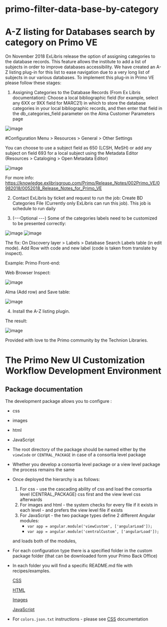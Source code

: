 # primo-filter-data-base-by-category

# A-Z listing for Databases search by category on Primo VE 
On November 2018 ExLibris release the option of assigning categories to the database records. This feature allows the institute to add a list of subjects in order to improve databases accessibility. 
We have created an A-Z listing plug-in for this list to ease navigation due to a very long list of subjects in our various databases.
To implement this plug-in in Primo VE please follow these stages:
1.	Assigning Categories to the Database Records (From Ex Libris documentation):
Choose a local bibliographic field (for example, select any 6XX or 9XX field for MARC21) in which to store the database categories in your local bibliographic records, and then enter that field in the db_categories_field parameter on the Alma Customer Parameters page 

![image](https://user-images.githubusercontent.com/47715986/53693140-b1e4bf00-3da4-11e9-9034-676d60daa737.png)

#Configuration Menu > Resources > General > Other Settings

You can choose to use a subject field as 650 (LCSH, MeSH) or add any subject on field 693 for a local subject using the Metadata Editor (Resources > Cataloging > Open Metadata Editor)

![image](https://user-images.githubusercontent.com/47715986/53693147-e0fb3080-3da4-11e9-823f-9bee753edd08.png)

For more info:
https://knowledge.exlibrisgroup.com/Primo/Release_Notes/002Primo_VE/0982018/0052018_Release_Notes_for_Primo_VE


2.	Contact ExLibris by ticket and request to run the job: Create BD Categories File (Currently only ExLibris can run this job). This job is schedule to run daily
 
3.	(---Optional ---) Some of the categories labels need to be customized to be 
presented correctly: 

![image](https://user-images.githubusercontent.com/47715986/53693157-1b64cd80-3da5-11e9-8549-6b24f7cc528f.png)  ![image](https://user-images.githubusercontent.com/47715986/53693158-27e92600-3da5-11e9-9d96-3104a12a245b.png)

The fix: 
On Discovery layer > Labels > Database Search Labels table (in edit mode).
Add Row with code and new label (code is taken from translate by inspect).

Example: 
Primo Front-end:
 
Web Browser Inspect: 

![image](https://user-images.githubusercontent.com/47715986/53693168-5c5ce200-3da5-11e9-9f51-da4440e9f8e2.png)

Alma (Add row) and Save table:

![image](https://user-images.githubusercontent.com/47715986/53693177-81e9eb80-3da5-11e9-94fe-6b3cb900dcc7.png)

4.	Install the A-Z listing plugin. 

The result:

![image](https://user-images.githubusercontent.com/47715986/53693183-9332f800-3da5-11e9-90e0-a9bc63daaa47.png)

Provided with love to the Primo community by the Technion Libraries.



# The Primo New UI Customization Workflow Development Environment


## Package documentation

The development package allows you to configure :

- css

- images

- html

- JavaScript

- The root directory of the package should be named either by the `viewCode` or `CENTRAL_PACKAGE` in case of a consortia level package
- Whether you develop a consortia level package or a view level package the process remains the same
- Once deployed the hierarchy is as follows:
    1. For css - use the cascading ability of css and load the consortia level (CENTRAL_PACKAGE) css first and the view level css afterwards
    2. For images and html - the system checks for every file if it exists in each level - and prefers the view level file if exists
    3. For JavaScript - the two package types define 2 different Angular modules:
        - ```var app = angular.module('viewCustom', ['angularLoad']);```
        - ```var app = angular.module('centralCustom', ['angularLoad']);```

  and loads both of the modules,

- For each configuration type there is a specified folder in the custom package folder (that can be downloaded form your Primo Back Office)
- In each folder you will find a specific README.md file with recipes/examples.

  [CSS](./VIEW_CODE/css/README.md "css documentation")

  [HTML](./VIEW_CODE/html/README.md "html documentation")

  [Images](./VIEW_CODE/img/README.md "images documentation")

  [JavaScript](./VIEW_CODE/js/README.md "javascript documentation")

-  For `colors.json.txt` instructions - please see [CSS](./VIEW_CODE/css/README.md "css documentation") documentation
